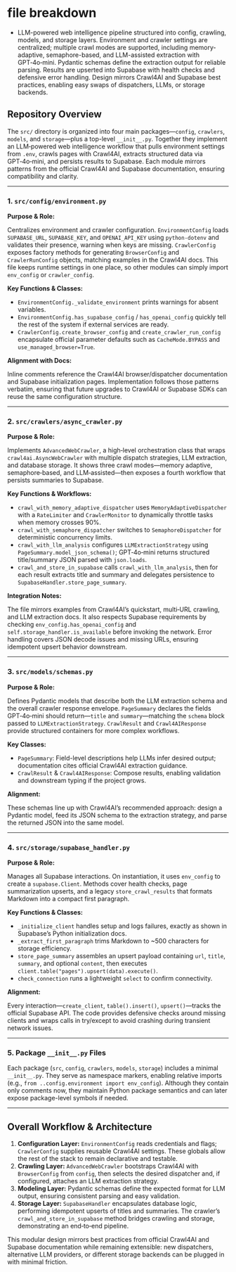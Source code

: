 # file breakdown

- LLM-powered web intelligence pipeline structured into config, crawling, models, and storage layers. Environment and crawler settings are centralized; multiple crawl modes are supported, including memory-adaptive, semaphore-based, and LLM-assisted extraction with GPT‑4o‑mini. Pydantic schemas define the extraction output for reliable parsing. Results are upserted into Supabase with health checks and defensive error handling. Design mirrors Crawl4AI and Supabase best practices, enabling easy swaps of dispatchers, LLMs, or storage backends.

## Repository Overview

The `src/` directory is organized into four main packages—`config`, `crawlers`, `models`, and `storage`—plus a top-level `__init__.py`. Together they implement an LLM‑powered web intelligence workflow that pulls environment settings from `.env`,
 crawls pages with Crawl4AI, extracts structured data via GPT‑4o‑mini, 
and persists results to Supabase. Each module mirrors patterns from the 
official Crawl4AI and Supabase documentation, ensuring compatibility and
 clarity.

---

### 1. `src/config/environment.py`

**Purpose & Role:**

Centralizes environment and crawler configuration. `EnvironmentConfig` loads `SUPABASE_URL`, `SUPABASE_KEY`, and `OPENAI_API_KEY` using `python-dotenv` and validates their presence, warning when keys are missing. `CrawlerConfig` exposes factory methods for generating `BrowserConfig` and `CrawlerRunConfig`
 objects, matching examples in the Crawl4AI docs. This file keeps 
runtime settings in one place, so other modules can simply import `env_config` or `crawler_config`.

**Key Functions & Classes:**

- `EnvironmentConfig._validate_environment` prints warnings for absent variables.
- `EnvironmentConfig.has_supabase_config` / `has_openai_config` quickly tell the rest of the system if external services are ready.
- `CrawlerConfig.create_browser_config` and `create_crawler_run_config` encapsulate official parameter defaults such as `CacheMode.BYPASS` and `use_managed_browser=True`.

**Alignment with Docs:**

Inline comments reference the Crawl4AI browser/dispatcher documentation 
and Supabase initialization pages. Implementation follows those patterns
 verbatim, ensuring that future upgrades to Crawl4AI or Supabase SDKs 
can reuse the same configuration structure.

---

### 2. `src/crawlers/async_crawler.py`

**Purpose & Role:**

Implements `AdvancedWebCrawler`, a high‑level orchestration class that wraps `crawl4ai.AsyncWebCrawler`
 with multiple dispatch strategies, LLM extraction, and database 
storage. It shows three crawl modes—memory adaptive, semaphore‑based, 
and LLM‑assisted—then exposes a fourth workflow that persists summaries 
to Supabase.

**Key Functions & Workflows:**

- `crawl_with_memory_adaptive_dispatcher` uses `MemoryAdaptiveDispatcher` with a `RateLimiter` and `CrawlerMonitor` to dynamically throttle tasks when memory crosses 90%.
- `crawl_with_semaphore_dispatcher` switches to `SemaphoreDispatcher` for deterministic concurrency limits.
- `crawl_with_llm_analysis` configures `LLMExtractionStrategy` using `PageSummary.model_json_schema()`; GPT‑4o‑mini returns structured title/summary JSON parsed with `json.loads`.
- `crawl_and_store_in_supabase` calls `crawl_with_llm_analysis`, then for each result extracts title and summary and delegates persistence to `SupabaseHandler.store_page_summary`.

**Integration Notes:**

The file mirrors examples from Crawl4AI’s quickstart, multi‑URL 
crawling, and LLM extraction docs. It also respects Supabase 
requirements by checking `env_config.has_openai_config` and `self.storage_handler.is_available`
 before invoking the network. Error handling covers JSON decode issues 
and missing URLs, ensuring idempotent upsert behavior downstream.

---

### 3. `src/models/schemas.py`

**Purpose & Role:**

Defines Pydantic models that describe both the LLM extraction schema and the overall crawler response envelope. `PageSummary` declares the fields GPT‑4o‑mini should return—`title` and `summary`—matching the `schema` block passed to `LLMExtractionStrategy`. `CrawlResult` and `Crawl4AIResponse` provide structured containers for more complex workflows.

**Key Classes:**

- `PageSummary`: Field-level descriptions help LLMs infer desired output; documentation cites official Crawl4AI extraction guidance.
- `CrawlResult` & `Crawl4AIResponse`: Compose results, enabling validation and downstream typing if the project grows.

**Alignment:**

These schemas line up with Crawl4AI’s recommended approach: design a 
Pydantic model, feed its JSON schema to the extraction strategy, and 
parse the returned JSON into the same model.

---

### 4. `src/storage/supabase_handler.py`

**Purpose & Role:**

Manages all Supabase interactions. On instantiation, it uses `env_config` to create a `supabase.Client`. Methods cover health checks, page summarization upserts, and a legacy `store_crawl_results` that formats Markdown into a compact first paragraph.

**Key Functions & Classes:**

- `_initialize_client` handles setup and logs failures, exactly as shown in Supabase’s Python initialization docs.
- `_extract_first_paragraph` trims Markdown to ~500 characters for storage efficiency.
- `store_page_summary` assembles an upsert payload containing `url`, `title`, `summary`, and optional `content`, then executes `client.table("pages").upsert(data).execute()`.
- `check_connection` runs a lightweight `select` to confirm connectivity.

**Alignment:**

Every interaction—`create_client`, `table().insert()`, `upsert()`—tracks
 the official Supabase API. The code provides defensive checks around 
missing clients and wraps calls in try/except to avoid crashing during 
transient network issues.

---

### 5. Package `__init__.py` Files

Each package (`src`, `config`, `crawlers`, `models`, `storage`) includes a minimal `__init__.py`. They serve as namespace markers, enabling relative imports (e.g., `from ..config.environment import env_config`).
 Although they contain only comments now, they maintain Python package 
semantics and can later expose package-level symbols if needed.

---

## Overall Workflow & Architecture

1. **Configuration Layer:** `EnvironmentConfig` reads credentials and flags; `CrawlerConfig` supplies reusable Crawl4AI settings. These globals allow the rest of the stack to remain declarative and testable.
2. **Crawling Layer:** `AdvancedWebCrawler` bootstraps Crawl4AI with `BrowserConfig` from `config`, then selects the desired dispatcher and, if configured, attaches an LLM extraction strategy.
3. **Modeling Layer:** Pydantic schemas define the expected format for LLM output, ensuring consistent parsing and easy validation.
4. **Storage Layer:** `SupabaseHandler` encapsulates database logic, performing idempotent upserts of titles and summaries. The crawler’s `crawl_and_store_in_supabase` method bridges crawling and storage, demonstrating an end‑to‑end pipeline.

This
 modular design mirrors best practices from official Crawl4AI and 
Supabase documentation while remaining extensible: new dispatchers, 
alternative LLM providers, or different storage backends can be plugged 
in with minimal friction.